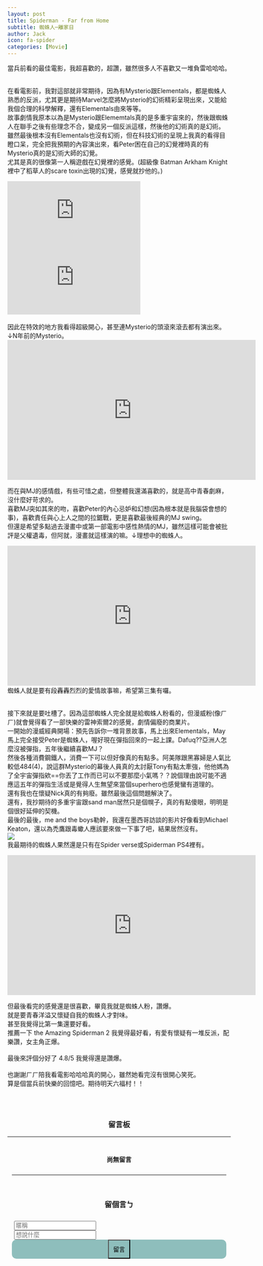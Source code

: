 ```yaml
---
layout: post
title: Spiderman - Far from Home
subtitle: 蜘蛛人─離家日
author: Jack
icon: fa-spider
categories: [Movie]
---
```


當兵前看的最佳電影，我超喜歡的，超讚，雖然很多人不喜歡又一堆負雷哈哈哈。<br><br>

在看電影前，我對這部就非常期待，因為有Mysterio跟Elementals，都是蜘蛛人熟悉的反派，尤其更是期待Marvel怎麼將Mysterio的幻術精彩呈現出來，又能給我個合理的科學解釋，還有Elementals由來等等。<br>
故事劇情我原本以為是Mysterio跟Elememtals真的是多重宇宙來的，然後跟蜘蛛人在聯手之後有些理念不合，變成另一個反派這樣，然後他的幻術真的是幻術。<br>
雖然最後根本沒有Elementals也沒有幻術，但在科技幻術的呈現上我真的看得目瞪口呆，完全把我預期的內容演出來，看Peter困在自己的幻覺裡時真的有Mysterio真的是幻術大師的幻覺。<br>
尤其是真的很像第一人稱遊戲在幻覺裡的感覺。(超級像 Batman Arkham Knight 裡中了稻草人的scare toxin出現的幻覺，感覺就抄他的。)<br>
<div class="row">
  <div class="6u 12u$(mobile)">
    <iframe src="https://www.youtube.com/embed/Ta-4Po7VoWU" frameborder="0" allow="accelerometer; autoplay; encrypted-media; gyroscope; picture-in-picture" allowfullscreen style="max-width: 700px;" ></iframe>
  </div>
  <div class="6u 12u$(mobile)">
    <iframe src="https://www.youtube.com/embed/5prbhGhLMCU" frameborder="0" allow="accelerometer; autoplay; encrypted-media; gyroscope; picture-in-picture" allowfullscreen style="max-width: 700px;" ></iframe>
  </div>
</div>
<br>
因此在特效的地方我看得超級開心，甚至連Mysterio的頭滾來滾去都有演出來。↓N年前的Mysterio。<br>
<iframe width="560" height="315" src="https://www.youtube.com/embed/XABfTaa_aqo" frameborder="0" allow="accelerometer; autoplay; encrypted-media; gyroscope; picture-in-picture" allowfullscreen style="max-width: 700px;"></iframe>

<br>


而在與MJ的感情戲，有些可惜之處，但整體我還滿喜歡的，就是高中青春劇麻，沒什麼好苛求的。<br>
喜歡MJ突如其來的吻，喜歡Peter的內心忌妒和幻想(因為根本就是我腦袋會想的事)，喜歡責任與心上人之間的拉鋸戰，更是喜歡最後經典的MJ swing。<br>
但還是希望多點過去漫畫中或第一部電影中感性熱情的MJ，雖然這樣可能會被批評是父權遺毒，但阿就，漫畫就這樣演的嘛。↓理想中的蜘蛛人。<br>
<iframe width="560" height="315" src="https://www.youtube.com/embed/sGmfEZD6OsA" frameborder="0" allow="accelerometer; autoplay; encrypted-media; gyroscope; picture-in-picture" allowfullscreen  style="max-width: 700px;"></iframe>
蜘蛛人就是要有段轟轟烈烈的愛情故事嘛，希望第三集有囉。<br><br>

接下來就是要吐槽了。因為這部蜘蛛人完全就是給蜘蛛人粉看的，但漫威粉(像ㄏㄏ)就會覺得看了一部快樂的雷神索爾2的感覺，劇情偏廢的商業片。<br>
一開始的漫威經典開場：預先告訴你一堆背景故事，馬上出來Elementals，May馬上完全接受Peter是蜘蛛人，喔好現在彈指回來的一起上課。Dafuq??亞洲人怎麼沒被彈指，五年後繼續喜歡MJ？<br>
然後各種消費鋼鐵人，消費一下可以但好像真的有點多。阿美隊跟黑寡婦是人氣比較低484(4)，說這群Mysterio的幕後人員真的太討厭Tony有點太牽強，他他媽為了全宇宙彈指欸==你丟了工作而已可以不要那麼小氣嗎？？說個理由說可能不適應這五年的彈指生活或是覺得人生無望來當個superhero也感覺蠻有道理的。<br>
還有我也在懷疑Nick真的有夠廢。雖然最後這個問題解決了。<br>
還有，我抄期待的多重宇宙跟sand man居然只是個幌子，真的有點傻眼，明明是個很好延伸的契機。<br>
最後的最後，me and the boys勒幹，我還在墨西哥訪談的影片好像看到Michael Keaton，還以為禿鷹跟毒蠍人應該要來做一下事了吧，結果居然沒有。<br>
<img style="max-width: 500px; height: auto;" src="https://i.kym-cdn.com/photos/images/newsfeed/001/499/185/c79.jpg"><br> 
我最期待的蜘蛛人果然還是只有在Spider verse或Spiderman PS4裡有。<br> 
<iframe width="560" height="315" src="https://www.youtube.com/embed/e2bzrGxTFCk?start=42" frameborder="0" allow="accelerometer; autoplay; encrypted-media; gyroscope; picture-in-picture" allowfullscreen style="max-width: 700px;"></iframe><br> 

但最後看完的感覺還是很喜歡，畢竟我就是蜘蛛人粉，讚爆。<br>
就是要青春洋溢又懷疑自我的蜘蛛人才對味。<br>
甚至我覺得比第一集還要好看。<br>
推薦一下 the Amazing Spiderman 2 我覺得最好看，有愛有懷疑有一堆反派，配樂讚，女主角正爆。<br>
<br>
最後來評個分好了 4.8/5 我覺得還是讚爆。<br>
<br>
也謝謝ㄏㄏ陪我看電影哈哈哈真的開心，雖然她看完沒有很開心笑死。<br>
算是個當兵前快樂的回憶吧。期待明天六福村！！<br><br>


<div>
	<h3 style="text-align: center; padding-top: 30px;">留言板</h3>
</div>

<div style="max-width: 700px; margin: auto;">
<hr>
<div class="comments"><h4 class="nocomments" style="text-align: center; padding-top: 20px;">尚無留言</h4></div>
  <form id="comment" style="padding-left: 10px; padding-right: 10px;">
  	<hr style="margin-top: 25px;">
    <h3 style="text-align: center; padding-top: 30px; padding-bottom: 10px;">留個言ㄅ</h3>
    <div class="row" style="margin-top: 10px;">
        <div class="4u" style="padding-left: 5px; padding-right: 5px;">
          <input type="text" id="name" placeholder="暱稱">
        </div>
        <div class="6u" style="padding-left: 5px; padding-right: 5px;">
          <input id="message" type="text" placeholder="想說什麼">
        </div>
        <div class="2u" style="padding-left: 5px;padding-right: 5px;text-align: center;background-color: #8ebebc;border-radius: 10px;">
          <input type="submit" value="留言" style="padding: 10px;margin: 0 auto;display: block;background-image: none;background-color: #8ebebc;">
        </div>
    </div>
  </form>
  </div>


<script src="https://code.jquery.com/jquery-1.11.3.min.js"></script> 
<script> $(".click").click(function(){ $(".expand").slideToggle(); }); </script>


<script src="https://cdn.firebase.com/js/client/2.2.1/firebase.js"></script>
<script src="https://ajax.googleapis.com/ajax/libs/jquery/1.11.3/jquery.min.js"></script>
<script src="https://cdnjs.cloudflare.com/ajax/libs/moment.js/2.11.0/moment.min.js"></script>
<script src="https://cdnjs.cloudflare.com/ajax/libs/blueimp-md5/2.1.0/js/md5.js"></script>
<script>

$(function() {
  var ref = new Firebase("https://jack34672-f6932.firebaseio.com/"),
    postRef = ref.child(slugify(window.location.pathname));
    var commentnum = 0;
    postRef.on("child_added", function(snapshot) {
      var newPost = snapshot.val();
      $(".comments").prepend('<div class="comment" style="max-width: 400px; margin: auto;">' +
          '<div class="row">'+
          '<div class="4u" style="padding: 0px;">' + 
          '<img src="https://www.gravatar.com/avatar/' + escapeHtml(newPost.md5Email) + '?s=100&d=retro" style="width: 80px; border-radius: 10px; height: auto; margin-left: 30px;"/> ' + 
          '</div>'+
          '<div class="8u" style="padding: 0px;">' + 
            '<h4 style="padding-top: 10px; text-align:center; display: inline;">' + escapeHtml(newPost.name) + '</h4>' +
            '<h5 class="date" style="text-align:center; display: inline; padding-top: 10px; padding-left: 5px;">(' + moment(newPost.postedAt).fromNow() + ')</h5>'+ 
            '<h4 style="padding-top: 10px; display: inline;">：</h4>' +
          '<p style=" margin-bottom: 0px; font-size: 1.35em;">' + escapeHtml(newPost.message)  + '</p>' +
          '</div></div></div>');
      if(commentnum==0){
        $(".nocomments").remove();
      }
            commentnum++;
    });

    $("#comment").submit(function() {
      if(($("#name").val()!='')&&($("#message").val()!='')){
      $.post('https://script.google.com/macros/s/AKfycbzNV6XM5rSNEWYgt22-3r5kwHCyKE9WToFMND47cPnTyRBZIasI/exec',
        {msg:$("#name").val() + ' 回覆了你在 ' + window.location.pathname + ' 的貼文，留言內容：' + $("#message").val()},
        function(e){
          console.log(e);
      });
      var a = postRef.push();
      a.set({
        name: $("#name").val(),
        message: $("#message").val(),
        md5Email: md5($("#name").val()),
        postedAt: Firebase.ServerValue.TIMESTAMP
      });
      }

      $("input[type=text], textarea").val("");
      return false;
    });
});

function slugify(text) {
  return text.toString().toLowerCase().trim()
    .replace(/&/g, '-and-')
    .replace(/[\s\W-]+/g, '-')
    .replace(/[^a-zA-Z0-9-_]+/g,'');
}


function escapeHtml(str) {
    var div = document.createElement('div');
    div.appendChild(document.createTextNode(str));
    return div.innerHTML;
}

</script>

